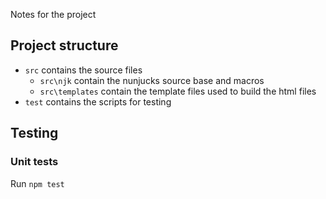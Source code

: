 Notes for the project

## Project structure

- `src` contains the source files  
    - `src\njk` contain the nunjucks source base and macros
    - `src\templates` contain the template files used to build the html files
- `test` contains the scripts for testing 

## Testing

### Unit tests

Run `npm test`


